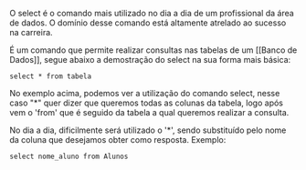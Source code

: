 O select é o comando mais utilizado no dia a dia de um profissional da área de dados. O domínio desse comando está altamente atrelado ao sucesso na carreira.

É um comando que permite realizar consultas nas tabelas de um [[Banco de Dados]], segue abaixo a demostração do select na sua forma mais básica:

```mysql
select * from tabela
```

No exemplo acima, podemos ver a utilização do comando select, nesse caso "*" quer dizer que queremos todas as colunas da tabela, logo após vem o 'from' que é seguido da tabela a qual queremos realizar a consulta.

No dia a dia, dificilmente será utilizado o '*', sendo substituído pelo nome da coluna que desejamos obter como resposta. Exemplo:

```mysql
select nome_aluno from Alunos
```
